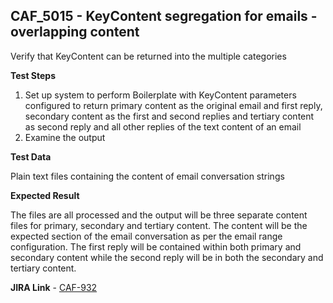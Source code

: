 ## CAF_5015 - KeyContent segregation for emails - overlapping content ##

Verify that KeyContent can be returned into the multiple categories

**Test Steps**

1. Set up system to perform Boilerplate with KeyContent parameters configured to return primary content as the original email and first reply, secondary content as the first and second replies and tertiary content as second reply and all other replies of the text content of an email
2. Examine the output

**Test Data**

Plain text files containing the content of email conversation strings

**Expected Result**

The files are all processed and the output will be three separate content files for primary, secondary and tertiary content. The content will be the expected section of the email conversation as per the email range configuration. The first reply will be contained within both primary and secondary content while the second reply will be in both the secondary and tertiary content.

**JIRA Link** - [CAF-932](https://jira.autonomy.com/browse/CAF-932)

